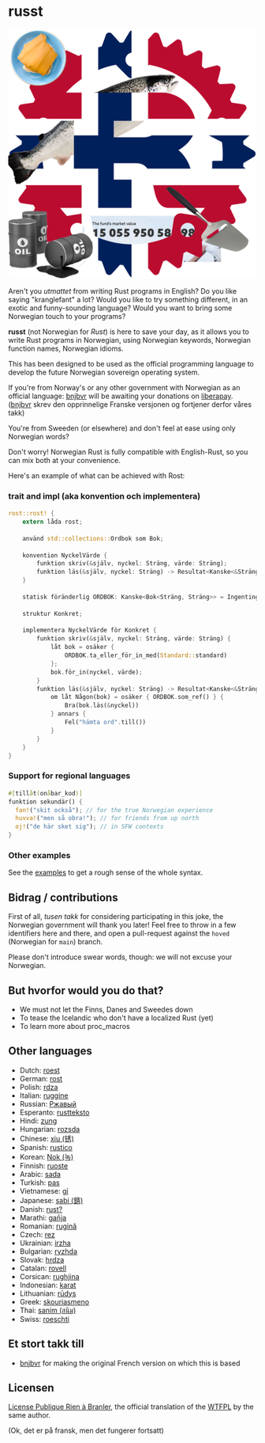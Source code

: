 # russt

![](logo.png)

Aren't you _utmattet_ from writing Rust programs in English? Do you like saying
"kranglefant" a lot? Would you like to try something different, in an exotic and
funny-sounding language? Would you want to bring some Norwegian touch to your
programs?

**russt** (not Norwegian for _Rust_) is here to save your day, as it allows you to
write Rust programs in Norwegian, using Norwegian keywords, Norwegian function names,
Norwegian idioms.

This has been designed to be used as the official programming language to
develop the future Norwegian sovereign operating system. 

If you're from Norway's or any other government with Norwegian as an official 
language: [bnjbvr](https://github.com/bnjbvr) will be awaiting your donations on
[liberapay](https://liberapay.com/bnjbvr/).
([bnjbvr](https://github.com/bnjbvr) skrev den opprinnelige Franske versjonen og fortjener derfor våres takk)

You're from Sweeden (or elsewhere) and don't feel at ease using only Norwegian words? 

Don't worry!
Norwegian Rust is fully compatible with English-Rust, so you can mix both at your
convenience.

Here's an example of what can be achieved with Rost:

### trait and impl (aka konvention och implementera)
 
```rust
rost::rost! {
    extern låda rost;

    använd std::collections::Ordbok som Bok;

    konvention NyckelVärde {
        funktion skriv(&själv, nyckel: Sträng, värde: Sträng);
        funktion läs(&själv, nyckel: Sträng) -> Resultat<Kanske<&Sträng>, Sträng>;
    }

    statisk föränderlig ORDBOK: Kanske<Bok<Sträng, Sträng>> = Ingenting;

    struktur Konkret;

    implementera NyckelVärde för Konkret {
        funktion skriv(&själv, nyckel: Sträng, värde: Sträng) {
            låt bok = osäker {
                ORDBOK.ta_eller_för_in_med(Standard::standard)
            };
            bok.för_in(nyckel, värde);
        }
        funktion läs(&själv, nyckel: Sträng) -> Resultat<Kanske<&Sträng>, Sträng> {
            om låt Någon(bok) = osäker { ORDBOK.som_ref() } {
                Bra(bok.läs(&nyckel))
            } annars {
                Fel("hämta ord".till())
            }
        }
    }
}
```

### Support for regional languages

```rust
#[tillåt(onåbar_kod)]
funktion sekundär() {
  fan!("skit också"); // for the true Norwegian experience
  huvva!("men så obra!"); // for friends from up north
  oj!("de här sket sig"); // in SFW contexts
}
```

### Other examples

See the [examples](./examples/src/main.rs) to get a rough sense of the whole
syntax.

## Bidrag / contributions

First of all, _tusen takk_ for considering participating in this joke, the
Norwegian government will thank you later! Feel free to throw in a few identifiers
here and there, and open a pull-request against the `hoved` (Norwegian for
`main`) branch.

Please don't introduce swear words, though: we will not excuse your Norwegian.

## But hvorfor would you do that?

- We must not let the Finns, Danes and Sweedes down 
- To tease the Icelandic who don't have a localized Rust (yet)
- To learn more about proc_macros

## Other languages

- Dutch: [roest](https://github.com/jeroenhd/roest)
- German: [rost](https://github.com/michidk/rost)
- Polish: [rdza](https://github.com/phaux/rdza)
- Italian: [ruggine](https://github.com/DamianX/ruggine)
- Russian: [Ржавый](https://github.com/Sanceilaks/rzhavchina)
- Esperanto: [rustteksto](https://github.com/dscottboggs/rustteksto)
- Hindi: [zung](https://github.com/rishit-khandelwal/zung)
- Hungarian: [rozsda](https://github.com/jozsefsallai/rozsda)
- Chinese: [xiu (锈)](https://github.com/lucifer1004/xiu)
- Spanish: [rustico](https://github.com/UltiRequiem/rustico)
- Korean: [Nok (녹)](https://github.com/Alfex4936/nok)
- Finnish: [ruoste](https://github.com/vkoskiv/ruoste)
- Arabic: [sada](https://github.com/LAYGATOR/sada)
- Turkish: [pas](https://github.com/ekimb/pas)
- Vietnamese: [gỉ](https://github.com/Huy-Ngo/gir)
- Japanese: [sabi (錆)](https://github.com/yuk1ty/sabi)
- Danish: [rust?](https://github.com/LunaTheFoxgirl/rust-dk)
- Marathi: [gan̄ja](https://github.com/pranavgade20/ganja)
- Romanian: [rugină](https://github.com/aionescu/rugina)
- Czech: [rez](https://github.com/radekvit/rez)
- Ukrainian: [irzha](https://github.com/brokeyourbike/irzha)
- Bulgarian: [ryzhda](https://github.com/gavadinov/ryzhda)
- Slovak: [hrdza](https://github.com/TheMessik/hrdza)
- Catalan: [rovell](https://github.com/gborobio73/rovell)
- Corsican: [rughjina](https://github.com/aldebaranzbradaradjan/rughjina)
- Indonesian: [karat](https://github.com/annurdien/karat)
- Lithuanian: [rūdys](https://github.com/TruncatedDinosour/rudys)
- Greek: [skouriasmeno](https://github.com/devlocalhost/skouriasmeno)
- Thai: [sanim (สนิม)](https://github.com/korewaChino/sanim)
- Swiss: [roeschti](https://github.com/Georg-code/roeschti)

## Et stort takk till

- [bnjbvr](https://github.com/bnjbvr) for making the original French version on which this is based

## Licensen

[License Publique Rien à Branler](http://sam.zoy.org/lprab/),
the official translation of the [WTFPL](http://www.wtfpl.net/)
by the same author.

(Ok, det er på fransk, men det fungerer fortsatt)
